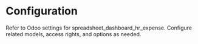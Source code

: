 # Configuration

Refer to Odoo settings for spreadsheet_dashboard_hr_expense. Configure related models, access rights, and options as needed.
